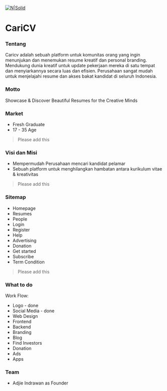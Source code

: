 [![N|Solid](https://cldup.com/XwOMHTx_kR.png)](http://adjieindrawan.com/)
# CariCV

### Tentang

Caricv adalah sebuah platform untuk komunitas orang yang ingin menunjukan dan menemukan resume kreatif dan personal branding. Mendukung dunia kreatif untuk update pekerjaan mereka di satu tempat dan menyiarkannya secara luas dan efisien. Perusahaan sangat mudah untuk menjelajahi resume dan akses bakat kandidat di seluruh Indonesia.

### Motto
Showcase & Discover Beautiful Resumes for the Creative Minds

### Market
  - Fresh Graduate
  - 17 - 35 Age
> Please add this
### Visi dan Misi

  - Mempermudah Perusahaan mencari kandidat pelamar
  - Sebuah platform untuk menghilangkan hambatan antara kurikulum vitae & kreativitas
> Please add this
  
### Sitemap

- Homepage
- Resumes
- People
- Login
- Register
- Help
- Advertising
- Donation
- Get started
- Subscribe
- Term Condition

> Please add this


### What to do

Work Flow:
* Logo - done
* Social Media - done
* Web Design
* Frontend
* Backend
* Branding
* Blog
* Find Investors
* Donation
* Ads
* Apps


### Team

* Adjie Indrawan as Founder
